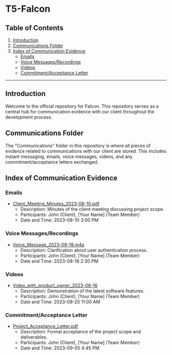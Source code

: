# T5-Falcon

## Table of Contents

1. [Introduction](#introduction)
2. [Communications Folder](#communications-folder)
3. [Index of Communication Evidence](#index-of-communication-evidence)
   - [Emails](#emails)
   - [Voice Messages/Recordings](#voice-messagesrecordings)
   - [Videos](#videos)
   - [Commitment/Acceptance Letter](#commitmentacceptance-letter)


---

## Introduction

Welcome to the official repository for Falcon. This repository serves as a central hub for communication evidence with our client throughout the development process.

## Communications Folder

The "Communications" folder in this repository is where all pieces of evidence related to communications with our client are stored. This includes instant messaging, emails, voice messages, videos, and any commitment/acceptance letters exchanged.

## Index of Communication Evidence

### Emails

- [Client_Meeting_Minutes_2023-08-10.pdf](communications/emails/Client_Meeting_Minutes_2023-08-10.pdf)
  - Description: Minutes of the client meeting discussing project scope.
  - Participants: John (Client), [Your Name] (Team Member)
  - Date and Time: 2023-08-10 3:00 PM

### Voice Messages/Recordings

- [Voice_Message_2023-08-18.m4a](communications/voice_messages/Voice_Message_2023-08-18.m4a)
  - Description: Clarification about user authentication process.
  - Participants: John (Client), [Your Name] (Team Member)
  - Date and Time: 2023-08-18 2:30 PM

### Videos

- [Video_with_product_owner_2023-08-16](communications/videos/Demo_Video_2023-08-25.mp4)
  - Description: Demonstration of the latest software features.
  - Participants: John (Client), [Your Name] (Team Member)
  - Date and Time: 2023-08-25 11:00 AM

### Commitment/Acceptance Letter

- [Project_Acceptance_Letter.pdf](communications/commitment_acceptance/Project_Acceptance_Letter.pdf)
  - Description: Formal acceptance of the project scope and deliverables.
  - Participants: John (Client), [Your Name] (Team Member)
  - Date and Time: 2023-09-05 4:45 PM

